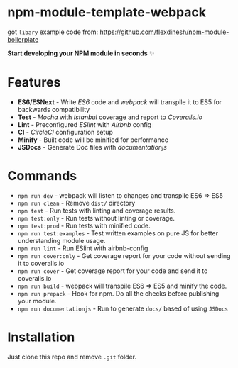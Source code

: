 # npm-module-template-webpack
got `libary` example code from: 
https://github.com/flexdinesh/npm-module-boilerplate

**Start developing your NPM module in seconds** ✨

# Features

* **ES6/ESNext** - Write _ES6_ code and _webpack_ will transpile it to ES5 for backwards compatibility
* **Test** - _Mocha_ with _Istanbul_ coverage and report to _Coveralls.io_
* **Lint** - Preconfigured _ESlint_ with _Airbnb_ config
* **CI** - _CircleCI_ configuration setup
* **Minify** - Built code will be minified for performance
* **JSDocs** - Generate Doc files with _documentationjs_

# Commands
- `npm run dev` - webpack will listen to changes and transpile ES6 => ES5
- `npm run clean` - Remove `dist/` directory
- `npm test` - Run tests with linting and coverage results.
- `npm test:only` - Run tests without linting or coverage.
- `npm test:prod` - Run tests with minified code.
- `npm run test:examples` - Test written examples on pure JS for better understanding module usage.
- `npm run lint` - Run ESlint with airbnb-config
- `npm run cover:only` - Get coverage report for your code without sending it to coveralls.io
- `npm run cover` - Get coverage report for your code and send it to coveralls.io
- `npm run build` - webpack will transpile ES6 => ES5 and minify the code.
- `npm run prepack` - Hook for npm. Do all the checks before publishing your module.
- `npm run documentationjs` - Run to generate `docs/` based of using `JSDocs`

# Installation
Just clone this repo and remove `.git` folder.
